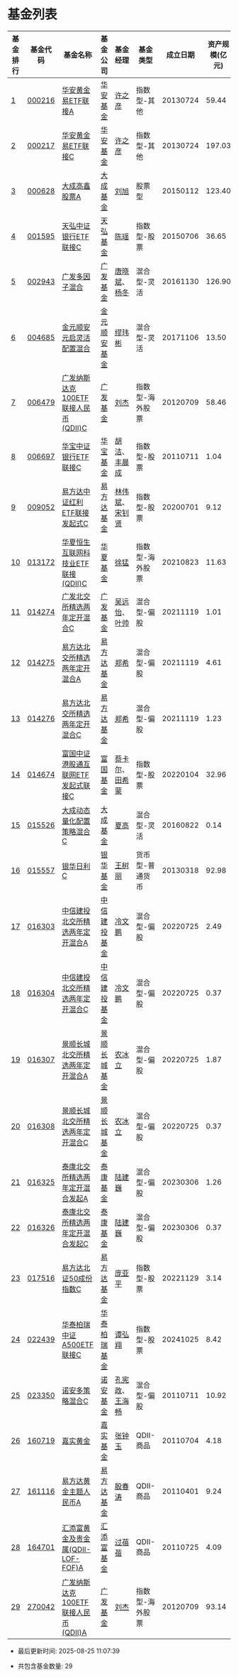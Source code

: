 # 基金列表

   

| 基金排行 | 基金代码 | 基金名称 |  基金公司 | 基金经理 | 基金类型 | 成立日期 | 资产规模(亿元) | 报告日期 | 最新净值 | 净值变动 | 变动日期 |
|----------|----------|----------|----------|----------|----------|----------|----------|----------|----------|----------|----------|
| [1](https://fund.eastmoney.com/data/fundranking.html#tall;c0;r;s1nzf;pn50;ddesc;qsd20250825;qed20240825;qdii;zq;gg;gzbd;gzfs;bbzt;sfbb) | [000216](https://fundf10.eastmoney.com/jbgk_000216.html) | [华安黄金易ETF联接A](/Fund/Meta/CN/000216.json) |[华安基金](https://fund.eastmoney.com/company/80000228.html) | [许之彦](https://fund.eastmoney.com/manager/30044485.html) | 指数型-其他 | 20130724 | 59.44 | 20250630 | [2.689](https://fund.eastmoney.com/000216.html) | -0.03% | 08-22 |
| [2](https://fund.eastmoney.com/data/fundranking.html#tall;c0;r;s1nzf;pn50;ddesc;qsd20250825;qed20240825;qdii;zq;gg;gzbd;gzfs;bbzt;sfbb) | [000217](https://fundf10.eastmoney.com/jbgk_000217.html) | [华安黄金易ETF联接C](/Fund/Meta/CN/000217.json) |[华安基金](https://fund.eastmoney.com/company/80000228.html) | [许之彦](https://fund.eastmoney.com/manager/30044485.html) | 指数型-其他 | 20130724 | 197.03 | 20250630 | [2.6236](https://fund.eastmoney.com/000217.html) | -0.03% | 08-22 |
| [3](https://fund.eastmoney.com/data/fundranking.html#tall;c0;r;s1nzf;pn50;ddesc;qsd20250825;qed20240825;qdii;zq;gg;gzbd;gzfs;bbzt;sfbb) | [000628](https://fundf10.eastmoney.com/jbgk_000628.html) | [大成高鑫股票A](/Fund/Meta/CN/000628.json) |[大成基金](https://fund.eastmoney.com/company/80000225.html) | [刘旭](https://fund.eastmoney.com/manager/30361915.html) | 股票型 | 20150112 | 123.40 | 20250630 | [5.0589](https://fund.eastmoney.com/000628.html) | 0.4% | 08-22 |
| [4](https://fund.eastmoney.com/data/fundranking.html#tall;c0;r;s1nzf;pn50;ddesc;qsd20250825;qed20240825;qdii;zq;gg;gzbd;gzfs;bbzt;sfbb) | [001595](https://fundf10.eastmoney.com/jbgk_001595.html) | [天弘中证银行ETF联接C](/Fund/Meta/CN/001595.json) |[天弘基金](https://fund.eastmoney.com/company/80041198.html) | [陈瑶](https://fund.eastmoney.com/manager/30570026.html) | 指数型-股票 | 20150706 | 36.65 | 20250630 | [1.8114](https://fund.eastmoney.com/001595.html) | -0.28% | 08-22 |
| [5](https://fund.eastmoney.com/data/fundranking.html#tall;c0;r;s1nzf;pn50;ddesc;qsd20250825;qed20240825;qdii;zq;gg;gzbd;gzfs;bbzt;sfbb) | [002943](https://fundf10.eastmoney.com/jbgk_002943.html) | [广发多因子混合](/Fund/Meta/CN/002943.json) |[广发基金](https://fund.eastmoney.com/company/80000248.html) | [唐晓斌](https://fund.eastmoney.com/manager/30062778.html)、[杨冬](https://fund.eastmoney.com/manager/30055498.html) | 混合型-灵活 | 20161130 | 126.90 | 20250630 | [4.4884](https://fund.eastmoney.com/002943.html) | 1.36% | 08-22 |
| [6](https://fund.eastmoney.com/data/fundranking.html#tall;c0;r;s1nzf;pn50;ddesc;qsd20250825;qed20240825;qdii;zq;gg;gzbd;gzfs;bbzt;sfbb) | [004685](https://fundf10.eastmoney.com/jbgk_004685.html) | [金元顺安元启灵活配置混合](/Fund/Meta/CN/004685.json) |[金元顺安基金](https://fund.eastmoney.com/company/80086876.html) | [缪玮彬](https://fund.eastmoney.com/manager/30138293.html) | 混合型-灵活 | 20171106 | 13.50 | 20250630 | [6.1164](https://fund.eastmoney.com/004685.html) | -0.43% | 08-22 |
| [7](https://fund.eastmoney.com/data/fundranking.html#tall;c0;r;s1nzf;pn50;ddesc;qsd20250825;qed20240825;qdii;zq;gg;gzbd;gzfs;bbzt;sfbb) | [006479](https://fundf10.eastmoney.com/jbgk_006479.html) | [广发纳斯达克100ETF联接人民币(QDII)C](/Fund/Meta/CN/006479.json) |[广发基金](https://fund.eastmoney.com/company/80000248.html) | [刘杰](https://fund.eastmoney.com/manager/30283311.html) | 指数型-海外股票 | 20120709 | 58.46 | 20250630 | [6.7329](https://fund.eastmoney.com/006479.html) | -0.57% | 08-21 |
| [8](https://fund.eastmoney.com/data/fundranking.html#tall;c0;r;s1nzf;pn50;ddesc;qsd20250825;qed20240825;qdii;zq;gg;gzbd;gzfs;bbzt;sfbb) | [006697](https://fundf10.eastmoney.com/jbgk_006697.html) | [华宝中证银行ETF联接C](/Fund/Meta/CN/006697.json) |[华宝基金](https://fund.eastmoney.com/company/80000250.html) | [胡洁](https://fund.eastmoney.com/manager/30191326.html)、[丰晨成](https://fund.eastmoney.com/manager/30389782.html) | 指数型-股票 | 20110711 | 1.04 | 20250630 | [1.6649](https://fund.eastmoney.com/006697.html) | -0.3% | 08-22 |
| [9](https://fund.eastmoney.com/data/fundranking.html#tall;c0;r;s1nzf;pn50;ddesc;qsd20250825;qed20240825;qdii;zq;gg;gzbd;gzfs;bbzt;sfbb) | [009052](https://fundf10.eastmoney.com/jbgk_009052.html) | [易方达中证红利ETF联接发起式C](/Fund/Meta/CN/009052.json) |[易方达基金](https://fund.eastmoney.com/company/80000229.html) | [林伟斌](https://fund.eastmoney.com/manager/30198126.html)、[宋钊贤](https://fund.eastmoney.com/manager/30712250.html) | 指数型-股票 | 20200701 | 9.12 | 20250630 | [1.2914](https://fund.eastmoney.com/009052.html) | -0.14% | 08-22 |
| [10](https://fund.eastmoney.com/data/fundranking.html#tall;c0;r;s1nzf;pn50;ddesc;qsd20250825;qed20240825;qdii;zq;gg;gzbd;gzfs;bbzt;sfbb) | [013172](https://fundf10.eastmoney.com/jbgk_013172.html) | [华夏恒生互联网科技业ETF联接(QDII)C](/Fund/Meta/CN/013172.json) |[华夏基金](https://fund.eastmoney.com/company/80000222.html) | [徐猛](https://fund.eastmoney.com/manager/30106590.html) | 指数型-海外股票 | 20210823 | 11.63 | 20250630 | [0.8182](https://fund.eastmoney.com/013172.html) | 1.7% | 08-22 |
| [11](https://fund.eastmoney.com/data/fundranking.html#tall;c0;r;s1nzf;pn50;ddesc;qsd20250825;qed20240825;qdii;zq;gg;gzbd;gzfs;bbzt;sfbb) | [014274](https://fundf10.eastmoney.com/jbgk_014274.html) | [广发北交所精选两年定开混合C](/Fund/Meta/CN/014274.json) |[广发基金](https://fund.eastmoney.com/company/80000248.html) | [吴远怡](https://fund.eastmoney.com/manager/30714349.html)、[叶帅](https://fund.eastmoney.com/manager/30744272.html) | 混合型-偏股 | 20211119 | 1.01 | 20250630 | [1.8118](https://fund.eastmoney.com/014274.html) | 0.29% | 08-22 |
| [12](https://fund.eastmoney.com/data/fundranking.html#tall;c0;r;s1nzf;pn50;ddesc;qsd20250825;qed20240825;qdii;zq;gg;gzbd;gzfs;bbzt;sfbb) | [014275](https://fundf10.eastmoney.com/jbgk_014275.html) | [易方达北交所精选两年定开混合A](/Fund/Meta/CN/014275.json) |[易方达基金](https://fund.eastmoney.com/company/80000229.html) | [郑希](https://fund.eastmoney.com/manager/30189730.html) | 混合型-偏股 | 20211119 | 4.61 | 20250630 | [1.7715](https://fund.eastmoney.com/014275.html) | 0.41% | 08-22 |
| [13](https://fund.eastmoney.com/data/fundranking.html#tall;c0;r;s1nzf;pn50;ddesc;qsd20250825;qed20240825;qdii;zq;gg;gzbd;gzfs;bbzt;sfbb) | [014276](https://fundf10.eastmoney.com/jbgk_014276.html) | [易方达北交所精选两年定开混合C](/Fund/Meta/CN/014276.json) |[易方达基金](https://fund.eastmoney.com/company/80000229.html) | [郑希](https://fund.eastmoney.com/manager/30189730.html) | 混合型-偏股 | 20211119 | 1.23 | 20250630 | [1.7557](https://fund.eastmoney.com/014276.html) | 0.42% | 08-22 |
| [14](https://fund.eastmoney.com/data/fundranking.html#tall;c0;r;s1nzf;pn50;ddesc;qsd20250825;qed20240825;qdii;zq;gg;gzbd;gzfs;bbzt;sfbb) | [014674](https://fundf10.eastmoney.com/jbgk_014674.html) | [富国中证港股通互联网ETF发起式联接C](/Fund/Meta/CN/014674.json) |[富国基金](https://fund.eastmoney.com/company/80000221.html) | [蔡卡尔](https://fund.eastmoney.com/manager/30516945.html)、[田希蒙](https://fund.eastmoney.com/manager/30788191.html) | 指数型-股票 | 20220104 | 32.96 | 20250630 | [1.0643](https://fund.eastmoney.com/014674.html) | 1.51% | 08-22 |
| [15](https://fund.eastmoney.com/data/fundranking.html#tall;c0;r;s1nzf;pn50;ddesc;qsd20250825;qed20240825;qdii;zq;gg;gzbd;gzfs;bbzt;sfbb) | [015526](https://fundf10.eastmoney.com/jbgk_015526.html) | [大成动态量化配置策略混合C](/Fund/Meta/CN/015526.json) |[大成基金](https://fund.eastmoney.com/company/80000225.html) | [夏高](https://fund.eastmoney.com/manager/30309950.html) | 混合型-灵活 | 20160822 | 0.14 | 20250630 | [1.36](https://fund.eastmoney.com/015526.html) | 0.7% | 08-22 |
| [16](https://fund.eastmoney.com/data/fundranking.html#tall;c0;r;s1nzf;pn50;ddesc;qsd20250825;qed20240825;qdii;zq;gg;gzbd;gzfs;bbzt;sfbb) | [015557](https://fundf10.eastmoney.com/jbgk_015557.html) | [银华日利C](/Fund/Meta/CN/015557.json) |[银华基金](https://fund.eastmoney.com/company/80000235.html) | [王树丽](https://fund.eastmoney.com/manager/30531436.html) | 货币型-普通货币 | 20130318 | 92.98 | 20250630 | [N/A](https://fund.eastmoney.com/015557.html) | N/A% | N/A |
| [17](https://fund.eastmoney.com/data/fundranking.html#tall;c0;r;s1nzf;pn50;ddesc;qsd20250825;qed20240825;qdii;zq;gg;gzbd;gzfs;bbzt;sfbb) | [016303](https://fundf10.eastmoney.com/jbgk_016303.html) | [中信建投北交所精选两年定开混合A](/Fund/Meta/CN/016303.json) |[中信建投基金](https://fund.eastmoney.com/company/80355113.html) | [冷文鹏](https://fund.eastmoney.com/manager/30467898.html) | 混合型-偏股 | 20220725 | 2.49 | 20250630 | [2.809](https://fund.eastmoney.com/016303.html) | 0.43% | 08-22 |
| [18](https://fund.eastmoney.com/data/fundranking.html#tall;c0;r;s1nzf;pn50;ddesc;qsd20250825;qed20240825;qdii;zq;gg;gzbd;gzfs;bbzt;sfbb) | [016304](https://fundf10.eastmoney.com/jbgk_016304.html) | [中信建投北交所精选两年定开混合C](/Fund/Meta/CN/016304.json) |[中信建投基金](https://fund.eastmoney.com/company/80355113.html) | [冷文鹏](https://fund.eastmoney.com/manager/30467898.html) | 混合型-偏股 | 20220725 | 0.37 | 20250630 | [2.7752](https://fund.eastmoney.com/016304.html) | 0.43% | 08-22 |
| [19](https://fund.eastmoney.com/data/fundranking.html#tall;c0;r;s1nzf;pn50;ddesc;qsd20250825;qed20240825;qdii;zq;gg;gzbd;gzfs;bbzt;sfbb) | [016307](https://fundf10.eastmoney.com/jbgk_016307.html) | [景顺长城北交所精选两年定开混合A](/Fund/Meta/CN/016307.json) |[景顺长城基金](https://fund.eastmoney.com/company/80000251.html) | [农冰立](https://fund.eastmoney.com/manager/30581892.html) | 混合型-偏股 | 20220725 | 1.87 | 20250630 | [2.095](https://fund.eastmoney.com/016307.html) | 0.71% | 08-22 |
| [20](https://fund.eastmoney.com/data/fundranking.html#tall;c0;r;s1nzf;pn50;ddesc;qsd20250825;qed20240825;qdii;zq;gg;gzbd;gzfs;bbzt;sfbb) | [016308](https://fundf10.eastmoney.com/jbgk_016308.html) | [景顺长城北交所精选两年定开混合C](/Fund/Meta/CN/016308.json) |[景顺长城基金](https://fund.eastmoney.com/company/80000251.html) | [农冰立](https://fund.eastmoney.com/manager/30581892.html) | 混合型-偏股 | 20220725 | 0.37 | 20250630 | [2.063](https://fund.eastmoney.com/016308.html) | 0.7% | 08-22 |
| [21](https://fund.eastmoney.com/data/fundranking.html#tall;c0;r;s1nzf;pn50;ddesc;qsd20250825;qed20240825;qdii;zq;gg;gzbd;gzfs;bbzt;sfbb) | [016325](https://fundf10.eastmoney.com/jbgk_016325.html) | [泰康北交所精选两年定开混合发起A](/Fund/Meta/CN/016325.json) |[泰康基金](https://fund.eastmoney.com/company/81246345.html) | [陆建巍](https://fund.eastmoney.com/manager/30141297.html) | 混合型-偏股 | 20230306 | 1.26 | 20250630 | [2.5427](https://fund.eastmoney.com/016325.html) | None% | 08-22 |
| [22](https://fund.eastmoney.com/data/fundranking.html#tall;c0;r;s1nzf;pn50;ddesc;qsd20250825;qed20240825;qdii;zq;gg;gzbd;gzfs;bbzt;sfbb) | [016326](https://fundf10.eastmoney.com/jbgk_016326.html) | [泰康北交所精选两年定开混合发起C](/Fund/Meta/CN/016326.json) |[泰康基金](https://fund.eastmoney.com/company/81246345.html) | [陆建巍](https://fund.eastmoney.com/manager/30141297.html) | 混合型-偏股 | 20230306 | 0.37 | 20250630 | [2.5129](https://fund.eastmoney.com/016326.html) | None% | 08-22 |
| [23](https://fund.eastmoney.com/data/fundranking.html#tall;c0;r;s1nzf;pn50;ddesc;qsd20250825;qed20240825;qdii;zq;gg;gzbd;gzfs;bbzt;sfbb) | [017516](https://fundf10.eastmoney.com/jbgk_017516.html) | [易方达北证50成份指数C](/Fund/Meta/CN/017516.json) |[易方达基金](https://fund.eastmoney.com/company/80000229.html) | [庞亚平](https://fund.eastmoney.com/manager/30589069.html) | 指数型-股票 | 20221129 | 3.14 | 20250630 | [1.6037](https://fund.eastmoney.com/017516.html) | 0.63% | 08-22 |
| [24](https://fund.eastmoney.com/data/fundranking.html#tall;c0;r;s1nzf;pn50;ddesc;qsd20250825;qed20240825;qdii;zq;gg;gzbd;gzfs;bbzt;sfbb) | [022439](https://fundf10.eastmoney.com/jbgk_022439.html) | [华泰柏瑞中证A500ETF联接C](/Fund/Meta/CN/022439.json) |[华泰柏瑞基金](https://fund.eastmoney.com/company/80055334.html) | [谭弘翔](https://fund.eastmoney.com/manager/30726462.html) | 指数型-股票 | 20241025 | 8.42 | 20250630 | [1.117](https://fund.eastmoney.com/022439.html) | 2.04% | 08-22 |
| [25](https://fund.eastmoney.com/data/fundranking.html#tall;c0;r;s1nzf;pn50;ddesc;qsd20250825;qed20240825;qdii;zq;gg;gzbd;gzfs;bbzt;sfbb) | [023350](https://fundf10.eastmoney.com/jbgk_023350.html) | [诺安多策略混合C](/Fund/Meta/CN/023350.json) |[诺安基金](https://fund.eastmoney.com/company/80049689.html) | [孔宪政](https://fund.eastmoney.com/manager/30672631.html)、[王海畅](https://fund.eastmoney.com/manager/30774512.html) | 混合型-偏股 | 20110711 | 10.92 | 20250630 | [3.169](https://fund.eastmoney.com/023350.html) | -0.5% | 08-22 |
| [26](https://fund.eastmoney.com/data/fundranking.html#tall;c0;r;s1nzf;pn50;ddesc;qsd20250825;qed20240825;qdii;zq;gg;gzbd;gzfs;bbzt;sfbb) | [160719](https://fundf10.eastmoney.com/jbgk_160719.html) | [嘉实黄金](/Fund/Meta/CN/160719.json) |[嘉实基金](https://fund.eastmoney.com/company/80000223.html) | [张钟玉](https://fund.eastmoney.com/manager/30334245.html) | QDII-商品 | 20110704 | 4.18 | 20250630 | [1.616](https://fund.eastmoney.com/160719.html) | -0.31% | 08-21 |
| [27](https://fund.eastmoney.com/data/fundranking.html#tall;c0;r;s1nzf;pn50;ddesc;qsd20250825;qed20240825;qdii;zq;gg;gzbd;gzfs;bbzt;sfbb) | [161116](https://fundf10.eastmoney.com/jbgk_161116.html) | [易方达黄金主题人民币A](/Fund/Meta/CN/161116.json) |[易方达基金](https://fund.eastmoney.com/company/80000229.html) | [殷春涛](https://fund.eastmoney.com/manager/30836892.html) | QDII-商品 | 20110401 | 9.24 | 20250630 | [1.3089](https://fund.eastmoney.com/161116.html) | 0.1% | 08-15 |
| [28](https://fund.eastmoney.com/data/fundranking.html#tall;c0;r;s1nzf;pn50;ddesc;qsd20250825;qed20240825;qdii;zq;gg;gzbd;gzfs;bbzt;sfbb) | [164701](https://fundf10.eastmoney.com/jbgk_164701.html) | [汇添富黄金及贵金属(QDII-LOF-FOF)A](/Fund/Meta/CN/164701.json) |[汇添富基金](https://fund.eastmoney.com/company/80053708.html) | [过蓓蓓](https://fund.eastmoney.com/manager/30362194.html) | QDII-商品 | 20110725 | 4.09 | 20250630 | [1.39](https://fund.eastmoney.com/164701.html) | -0.43% | 08-21 |
| [29](https://fund.eastmoney.com/data/fundranking.html#tall;c0;r;s1nzf;pn50;ddesc;qsd20250825;qed20240825;qdii;zq;gg;gzbd;gzfs;bbzt;sfbb) | [270042](https://fundf10.eastmoney.com/jbgk_270042.html) | [广发纳斯达克100ETF联接人民币(QDII)A](/Fund/Meta/CN/270042.json) |[广发基金](https://fund.eastmoney.com/company/80000248.html) | [刘杰](https://fund.eastmoney.com/manager/30283311.html) | 指数型-海外股票 | 20120709 | 93.14 | 20250630 | [6.8395](https://fund.eastmoney.com/270042.html) | -0.57% | 08-21 |
- 最后更新时间: 2025-08-25 11:07:39

- 共包含基金数量: 29

